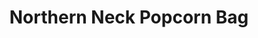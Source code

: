 ---
title: "Northern Neck Popcorn Bag"
url: /gloucester/northern-neck-popcorn-bag/
shop: Andenken
---